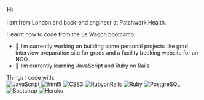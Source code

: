 ### Hi
I am from London and back-end engineer at Patchwork Health.

I learnt how to code from the Le Wagon bootcamp.

- 🔭  I’m currently working on building some personal projects like grad interview preparation site for grads and a facility booking website for an NGO. 
- 🌱  I’m currently learning JavaScript and Ruby on Rails

Things I code with:
<br>
<img alt="JavaScript" src="https://img.shields.io/badge/-JavaScript-black?style=plastic&logo=javascript&logoColor=white" />
<img alt="html5" src="https://img.shields.io/badge/-HTML5-E34F26?style=flat-square&logo=html5&logoColor=white" />
<img alt="CSS3" src="https://img.shields.io/badge/-CSS3-1572B6?style=flat&logo=css3&logoColor=white" />
<img alt="RubyonRails" src="https://img.shields.io/badge/-RubyonRails-CC0000?style=flat&logo=rubyonrails&logoColor=white" />
<img alt="Ruby" src="https://img.shields.io/badge/-Ruby-CC342D?style=flat&logo=ruby&logoColor=white" />
<img alt="PostgreSQL" src="https://img.shields.io/badge/-PostgreSQL-336791?style=flat&logo=postgresql&logoColor=white" />
<img alt="Bootstrap" src="https://img.shields.io/badge/-Bootstrap-563D7C?style=plastic&logo=bootstrap&logoColor=white" />
<img alt="Heroku" src="https://img.shields.io/badge/-Heroku-430098?style=flat-square&logo=heroku&logoColor=white" />

